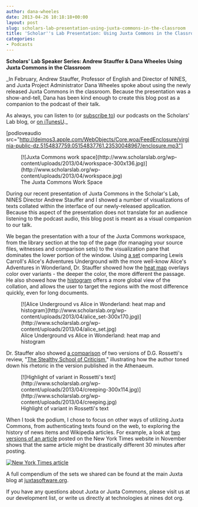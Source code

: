 ```yaml
---
author: dana-wheeles
date: 2013-04-26 10:18:18+00:00
layout: post
slug: scholars-lab-presentation-using-juxta-commons-in-the-classroom
title: 'Scholar''s Lab Presentation: Using Juxta Commons in the Classroom'
categories:
- Podcasts
---
```


**Scholars' Lab Speaker Series: Andrew Stauffer & Dana Wheeles**
**Using Juxta Commons in the Classroom**

_In February, Andrew Stauffer, Professor of English and Director of NINES, and Juxta Project Administrator Dana Wheeles spoke about using the newly released Juxta Commons in the classroom. Because the presentation was a show-and-tell, Dana has been kind enough to create this blog post as a companion to the podcast of their talk.

As always, you can listen to (or [subscribe to](http://www.scholarslab.org/category/podcasts/)) our podcasts on the Scholars' Lab blog, or [on iTunesU](http://itunes.apple.com/us/itunes-u/scholars-lab-speaker-series/id401906619)._



[podloveaudio src="http://deimos3.apple.com/WebObjects/Core.woa/FeedEnclosure/virginia-public-dz.5154837759.05154837761.23530048967/enclosure.mp3"]






<figure>
  [![Juxta Commons work space](http://www.scholarslab.org/wp-content/uploads/2013/04/workspace-300x136.jpg)](http://www.scholarslab.org/wp-content/uploads/2013/04/workspace.jpg)
  <figcaption>
 The Juxta Commons Work Space
</figcaption>

</figure>

During our recent presentation of Juxta Commons in the Scholar's Lab, NINES Director Andrew Stauffer and I showed a number of visualizations of texts collated within the interface of our newly-released application. Because this aspect of the presentation does not translate for an audience listening to the podcast audio, this blog post is meant as a visual companion to our talk.

We began the presentation with a tour of the Juxta Commons workspace, from the library section at the top of the page (for managing your source files, witnesses and comparison sets) to the visualization pane that dominates the lower portion of the window. Using [a set](http://www.juxtacommons.org/shares/GJm4O9) comparing Lewis Carroll's Alice's Adventures Underground with the more well-know Alice's Adventures in Wonderland, Dr. Stauffer showed how the [heat map](http://juxtacommons.org/guide#visualizations) overlays color over variants - the deeper the color, the more different the passage. He also showed how the [histogram](http://juxtacommons.org/images/histogram.jpg) offers a more global view of the collation, and allows the user to target the regions with the most difference quickly, even for long documents.

<figure>
  [![Alice Underground vs Alice in Wonderland: heat map and histogram](http://www.scholarslab.org/wp-content/uploads/2013/04/alice_set-300x170.jpg)](http://www.scholarslab.org/wp-content/uploads/2013/04/alice_set.jpg)
  <figcaption>
 Alice Underground vs Alice in Wonderland: heat map and histogram
</figcaption>

</figure>

Dr. Stauffer also showed [a comparison](http://www.juxtacommons.org/shares/FF0x40) of two versions of D.G. Rossetti's review, "[The Stealthy School of Criticism](http://www.rossettiarchive.org/docs/34p-1870.raw.html)," illustrating how the author toned down his rhetoric in the version published in the Athenaeum.

<figure>
  [![Highlight of variant in Rossetti's text](http://www.scholarslab.org/wp-content/uploads/2013/04/creeping-300x114.jpg)](http://www.scholarslab.org/wp-content/uploads/2013/04/creeping.jpg)
  <figcaption>
 Highlight of variant in Rossetti's text
</figcaption>

</figure>

When I took the podium, I chose to focus on other ways of utilizing Juxta Commons, from authenticating texts found on the web, to exploring the history of news items and Wikipedia articles. For example, a look at [two versions of an article](http://www.juxtacommons.org/shares/Ma6uaV) posted on the New York Times website in November shows that the same article might be drastically different 30 minutes after posting.


[![New York Times article](http://www.scholarslab.org/wp-content/uploads/2013/04/nyt-300x157.jpg)](http://www.scholarslab.org/wp-content/uploads/2013/04/nyt.jpg)


A full compendium of the sets we shared can be found at the main Juxta blog at [juxtasoftware.org](http://www.juxtasoftware.org/using-juxta-in-the-classroom-scholars-lab-presentation/).

If you have any questions about Juxta or Juxta Commons, please visit us at our development list, or write us directly at technologies at nines dot org.
